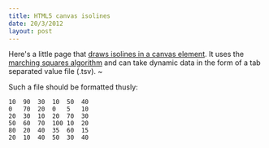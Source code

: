 ```yaml
---
title: HTML5 canvas isolines
date: 20/3/2012
layout: post
---
```


Here's a little page that [draws isolines in a canvas element](/js/isolines.html).
It uses the [marching squares algorithm](http://en.wikipedia.org/wiki/Marching_squares)
and can take dynamic data in the form of a tab separated value file (.tsv). ~

Such a file should be formatted thusly:

    10	90	30	10	50	40
    0	70	20	0	5	10
    20	30	10	20	70	30
    50	60	70	100	10	20
    80	20	40	35	60	15
    20	10	40	50	30	40